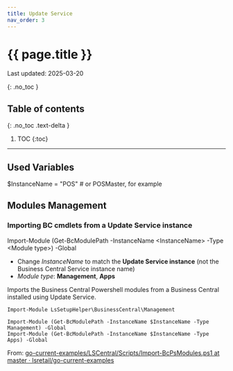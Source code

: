 ```yaml
---
title: Update Service
nav_order: 3
---
```


# {{ page.title }}
Last updated: 2025-03-20

{: .no_toc }

## Table of contents
{: .no_toc .text-delta }

1. TOC
{:toc}

---

## Used Variables

$InstanceName = "POS" # or POSMaster, for example



## Modules Management

### Importing BC cmdlets from a Update Service instance

Import-Module (Get-BcModulePath -InstanceName &lt;InstanceName&gt; -Type &lt;Module type&gt;) -Global

* Change *InstanceName* to match the **Update Service instance** (not the Business Central Service instance name)
* *Module type*: **Management**, **Apps**

Imports the Business Central Powershell modules from a Business Central installed using Update Service.

```
Import-Module LsSetupHelper\BusinessCentral\Management

Import-Module (Get-BcModulePath -InstanceName $InstanceName -Type Management) -Global
Import-Module (Get-BcModulePath -InstanceName $InstanceName -Type Apps) -Global
```

From: [go-current-examples/LSCentral/Scripts/Import-BcPsModules.ps1 at master · lsretail/go-current-examples](https://github.com/lsretail/go-current-examples/blob/master/LSCentral/Scripts/Import-BcPsModules.ps1)